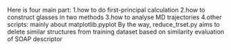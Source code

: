 Here is four main part:
1.how to do first-principal calculation
2.how to construct glasses in two methods
3.how to analyse MD trajectories
4.other scripts: mainly about matplotlib.pyplot
By the way, reduce_trset.py aims to delete similar structures from training dataset based on similarity evaluation of SOAP descriptor
